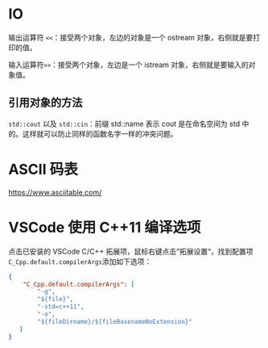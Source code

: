 # IO

输出运算符 `<<`：接受两个对象，左边的对象是一个 ostream 对象，右侧就是要打印的值。

输入运算符`>>`：接受两个对象，左边是一个 istream 对象，右侧就是要输入的对象值。

## 引用对象的方法

`std::cout` 以及 `std::cin`：前缀 std::name 表示 cout 是在命名空间为 std 中的。这样就可以防止同样的函数名字一样的冲突问题。

# ASCII 码表
https://www.asciitable.com/

# VSCode 使用 C++11 编译选项

点击已安装的 VSCode C/C++ 拓展项，鼠标右键点击”拓展设置“，找到配置项`C_Cpp.default.compilerArgs`添加如下选项：

```json
{
	"C_Cpp.default.compilerArgs": [
        "-g",
        "${file}",
        "-std=c++11",
        "-o",
        "${fileDirname}/${fileBasenameNoExtension}"
   ]
}
```

